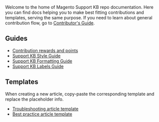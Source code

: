 Welcome to the home of Magento Support KB repo documentation.
Here you can find docs helping you to make best fitting contributions and templates, serving the same purpose.
If you need to learn about general contribution flow, go to [Contributor's Guide](../.github/CONTRIBUTING.md).

## Guides

* [Contribution rewards and points](contribution-points.md)
* [Support KB Style Guide](guides/support-kb-styleguide.md)
* [Support KB Formatting Guide](guides/kb-formatting-guide.md)
* [Support KB Labels Guide](guides/kb-labels-guide.md)


## Templates

When creating a new article, copy-paste the corresponding template and replace the placeholder info.

* [Troubleshooting article template](article-templates/troubleshooting-template.md)
* [Best practice article template](article-templates/best-practice-template.md)
